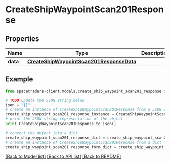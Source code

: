 # CreateShipWaypointScan201Response


## Properties

Name | Type | Description | Notes
------------ | ------------- | ------------- | -------------
**data** | [**CreateShipWaypointScan201ResponseData**](CreateShipWaypointScan201ResponseData.md) |  | 

## Example

```python
from spacetraders-client.models.create_ship_waypoint_scan201_response import CreateShipWaypointScan201Response

# TODO update the JSON string below
json = "{}"
# create an instance of CreateShipWaypointScan201Response from a JSON string
create_ship_waypoint_scan201_response_instance = CreateShipWaypointScan201Response.from_json(json)
# print the JSON string representation of the object
print CreateShipWaypointScan201Response.to_json()

# convert the object into a dict
create_ship_waypoint_scan201_response_dict = create_ship_waypoint_scan201_response_instance.to_dict()
# create an instance of CreateShipWaypointScan201Response from a dict
create_ship_waypoint_scan201_response_form_dict = create_ship_waypoint_scan201_response.from_dict(create_ship_waypoint_scan201_response_dict)
```
[[Back to Model list]](../README.md#documentation-for-models) [[Back to API list]](../README.md#documentation-for-api-endpoints) [[Back to README]](../README.md)


